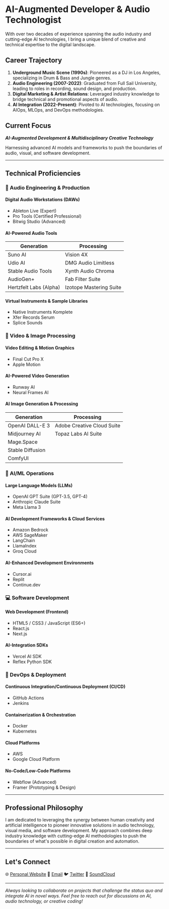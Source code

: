 # AI-Augmented Developer & Audio Technologist

With over two decades of experience spanning the audio industry and cutting-edge AI technologies, I bring a unique blend of creative and technical expertise to the digital landscape.

## Career Trajectory

1. **Underground Music Scene (1990s)**: Pioneered as a DJ in Los Angeles, specializing in Drum & Bass and Jungle genres.
2. **Audio Engineering (2007-2022)**: Graduated from Full Sail University, leading to roles in recording, sound design, and production.
3. **Digital Marketing & Artist Relations**: Leveraged industry knowledge to bridge technical and promotional aspects of audio.
4. **AI Integration (2022-Present)**: Pivoted to AI technologies, focusing on AIOps, MLOps, and DevOps methodologies.

## Current Focus

***AI-Augmented Development & Multidisciplinary Creative Technology***

Harnessing advanced AI models and frameworks to push the boundaries of audio, visual, and software development.

---

## Technical Proficiencies

### 🎵 Audio Engineering & Production

#### Digital Audio Workstations (DAWs)
- Ableton Live (Expert)
- Pro Tools (Certified Professional)
- Bitwig Studio (Advanced)

#### AI-Powered Audio Tools
| Generation | Processing |
|------------|------------|
| Suno AI | Vision 4X |
| Udio AI | DMG Audio Limitless |
| Stable Audio Tools | Xynth Audio Chroma |
| AudioGen+ | Fab Filter Suite |
| Hertzfelt Labs (Alpha) | Izotope Mastering Suite |

#### Virtual Instruments & Sample Libraries
- Native Instruments Komplete
- Xfer Records Serum
- Splice Sounds

### 🎥 Video & Image Processing

#### Video Editing & Motion Graphics
- Final Cut Pro X
- Apple Motion

#### AI-Powered Video Generation
- Runway AI
- Neural Frames AI

#### AI Image Generation & Processing
| Generation | Processing |
|------------|------------|
| OpenAI DALL-E 3 | Adobe Creative Cloud Suite |
| Midjourney AI | Topaz Labs AI Suite |
| Mage.Space | |
| Stable Diffusion | |
| ComfyUI | |

### 🧠 AI/ML Operations

#### Large Language Models (LLMs)
- OpenAI GPT Suite (GPT-3.5, GPT-4)
- Anthropic Claude Suite
- Meta Llama 3

#### AI Development Frameworks & Cloud Services
- Amazon Bedrock
- AWS SageMaker
- LangChain
- LlamaIndex
- Groq Cloud

#### AI-Enhanced Development Environments
- Cursor.ai
- Replit
- Continue.dev

### 💻 Software Development

#### Web Development (Frontend)
- HTML5 / CSS3 / JavaScript (ES6+)
- React.js
- Next.js

#### AI-Integration SDKs
- Vercel AI SDK
- Reflex Python SDK

### 🚀 DevOps & Deployment

#### Continuous Integration/Continuous Deployment (CI/CD)
- GitHub Actions
- Jenkins

#### Containerization & Orchestration
- Docker
- Kubernetes

#### Cloud Platforms
- AWS
- Google Cloud Platform

#### No-Code/Low-Code Platforms
- Webflow (Advanced)
- Framer (Prototyping & Design)

---

## Professional Philosophy

I am dedicated to leveraging the synergy between human creativity and artificial intelligence to pioneer innovative solutions in audio technology, visual media, and software development. My approach combines deep industry knowledge with cutting-edge AI methodologies to push the boundaries of what's possible in digital creation and automation.

---

## Let's Connect

🌐 [Personal Website](#)
📧 [Email](#)
🐦 [Twitter](#)
🎵 [SoundCloud](#)

---

*Always looking to collaborate on projects that challenge the status quo and integrate AI in novel ways. Feel free to reach out for discussions on AI, audio technology, or creative coding!*
